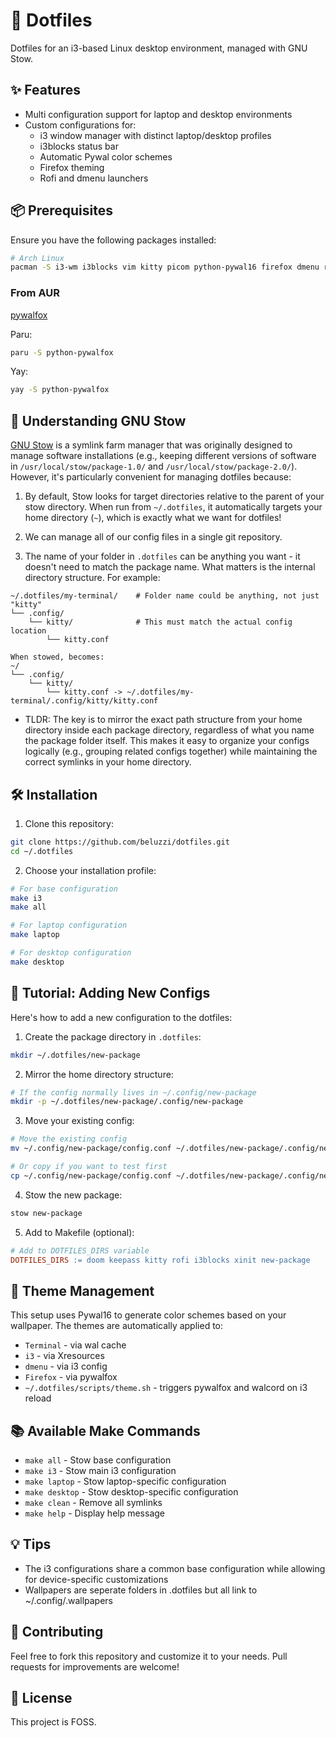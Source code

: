 # 🚀 Dotfiles
Dotfiles for an i3-based Linux desktop environment, managed with GNU Stow.

## ✨ Features
- Multi configuration support for laptop and desktop environments
- Custom configurations for:
  - i3 window manager with distinct laptop/desktop profiles
  - i3blocks status bar
  - Automatic Pywal color schemes
  - Firefox theming
  - Rofi and dmenu launchers

## 📦 Prerequisites
Ensure you have the following packages installed:
```bash
# Arch Linux
pacman -S i3-wm i3blocks vim kitty picom python-pywal16 firefox dmenu rofi stow
```

### From AUR
[pywalfox](https://github.com/Frewacom/pywalfox)

Paru:
```bash
paru -S python-pywalfox
```

Yay:
```bash
yay -S python-pywalfox
```

## 🔗 Understanding GNU Stow
[GNU Stow](https://www.gnu.org/software/stow/) is a symlink farm manager that was originally designed to manage software installations (e.g., keeping different versions of software in `/usr/local/stow/package-1.0/` and `/usr/local/stow/package-2.0/`). However, it's particularly convenient for managing dotfiles because:

1. By default, Stow looks for target directories relative to the parent of your stow directory. When run from `~/.dotfiles`, it automatically targets your home directory (`~`), which is exactly what we want for dotfiles!

2. We can manage all of our config files in a single git repository.

3. The name of your folder in `.dotfiles` can be anything you want - it doesn't need to match the package name. What matters is the internal directory structure. For example:
```
~/.dotfiles/my-terminal/    # Folder name could be anything, not just "kitty"
└── .config/
    └── kitty/              # This must match the actual config location
        └── kitty.conf

When stowed, becomes:
~/
└── .config/
    └── kitty/
        └── kitty.conf -> ~/.dotfiles/my-terminal/.config/kitty/kitty.conf
```
- TLDR: The key is to mirror the exact path structure from your home directory inside each package directory, regardless of what you name the package folder itself. This makes it easy to organize your configs logically (e.g., grouping related configs together) while maintaining the correct symlinks in your home directory.

## 🛠️ Installation
1. Clone this repository:
```bash
git clone https://github.com/beluzzi/dotfiles.git
cd ~/.dotfiles
```

2. Choose your installation profile:
```bash
# For base configuration
make i3
make all
```
```bash
# For laptop configuration
make laptop
```
```bash
# For desktop configuration
make desktop
```

## 📝 Tutorial: Adding New Configs
Here's how to add a new configuration to the dotfiles:

1. Create the package directory in `.dotfiles`:
```bash
mkdir ~/.dotfiles/new-package
```

2. Mirror the home directory structure:
```bash
# If the config normally lives in ~/.config/new-package
mkdir -p ~/.dotfiles/new-package/.config/new-package
```

3. Move your existing config:
```bash
# Move the existing config
mv ~/.config/new-package/config.conf ~/.dotfiles/new-package/.config/new-package/

# Or copy if you want to test first
cp ~/.config/new-package/config.conf ~/.dotfiles/new-package/.config/new-package/
```

4. Stow the new package:
```bash
stow new-package
```

5. Add to Makefile (optional):
```makefile
# Add to DOTFILES_DIRS variable
DOTFILES_DIRS := doom keepass kitty rofi i3blocks xinit new-package
```

## 🎨 Theme Management
This setup uses Pywal16 to generate color schemes based on your wallpaper. The themes are automatically applied to:
- `Terminal` - via wal cache
- `i3` - via Xresources
- `dmenu` - via i3 config
- `Firefox` - via pywalfox
- `~/.dotfiles/scripts/theme.sh` - triggers pywalfox and walcord on i3 reload

## 📚 Available Make Commands
- `make all` - Stow base configuration
- `make i3` - Stow main i3 configuration
- `make laptop` - Stow laptop-specific configuration
- `make desktop` - Stow desktop-specific configuration
- `make clean` - Remove all symlinks
- `make help` - Display help message

## 💡 Tips
- The i3 configurations share a common base configuration while allowing for device-specific customizations
- Wallpapers are seperate folders in .dotfiles but all link to ~/.config/.wallpapers

## 🤝 Contributing
Feel free to fork this repository and customize it to your needs. Pull requests for improvements are welcome!

## 📝 License
This project is FOSS.
